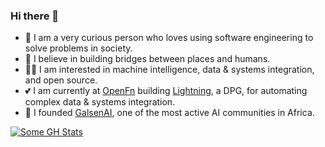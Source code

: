 ### Hi there 👋

- 🧔  I am a very curious person who loves using software engineering to solve problems in society.
- 🌁  I believe in building bridges between places and humans.
- 👍🏽  I am interested in machine intelligence, data & systems integration, and open source.  
- 💕  I am currently at [OpenFn](https://github.com/OpenFn) building [Lightning](https://github.com/OpenFn/Lightning), a DPG, for automating complex data & systems integration.
- 🦄  I founded [GalsenAI](https://github.com/Galsenaicommunity/), one of the most active AI communities in Africa.

[![Some GH Stats](https://github-readme-stats.vercel.app/api?username=elias-ba&show_icons=true&count_private=true&line_height=30&theme=transparent&card_width=1000&hide_border=true)](https://github.com/anuraghazra/github-readme-stats)
